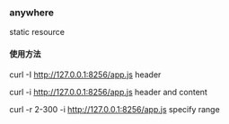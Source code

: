 ### anywhere
static resource

#### 使用方法
curl -I  http://127.0.0.1:8256/app.js   header

curl -i  http://127.0.0.1:8256/app.js   header and content

curl -r 2-300 -i http://127.0.0.1:8256/app.js    specify range